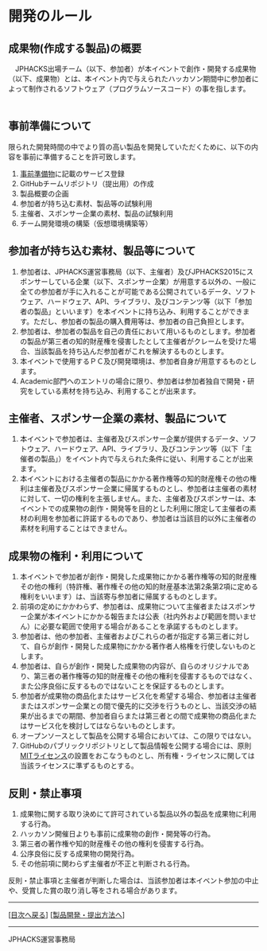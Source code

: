 # 開発のルール

## 成果物(作成する製品)の概要
　JPHACKS出場チーム（以下、参加者）が本イベントで創作・開発する成果物（以下、成果物）とは、本イベント内で与えられたハッカソン期間中に参加者によって制作されるソフトウェア（プログラムソースコード）の事を指します。
　
## 事前準備について
限られた開発時間の中でより質の高い製品を開発していただくために、以下の内容を事前に準備することを許可致します。

1. [事前準備物](tools.md)に記載のサービス登録
2. GitHubチームリポジトリ（提出用）の作成
3. 製品概要の企画
4. 参加者が持ち込む素材、製品等の試験利用
5. 主催者、スポンサー企業の素材、製品の試験利用
6. チーム開発環境の構築（仮想環境構築等）

## 参加者が持ち込む素材、製品等について
1. 参加者は、JPHACKS運営事務局（以下、主催者）及びJPHACKS2015にスポンサーしている企業（以下、スポンサー企業）が用意する以外の、一般に全ての参加者が手に入れることが可能である公開されているデータ、ソフトウェア、ハードウェア、API、ライブラリ、及びコンテンツ等（以下「参加者の製品」といいます）を本イベントに持ち込み、利用することができます。ただし、参加者の製品の購入費用等は、参加者の自己負担とします。
2. 参加者は、参加者の製品を自己の責任において用いるものとします。参加者の製品が第三者の知的財産権を侵害したとして主催者がクレームを受けた場合、当該製品を持ち込んだ参加者がこれを解決するものとします。
3. 本イベントで使用するＰＣ及び開発環境は、参加者自身が用意するものとします。
4. Academic部門へのエントリの場合に限り、参加者は参加者独自で開発・研究をしている素材を持ち込み、利用することが出来ます。

## 主催者、スポンサー企業の素材、製品について
1. 本イベントで参加者は、主催者及びスポンサー企業が提供するデータ、ソフトウェア、ハードウェア、API、ライブラリ、及びコンテンツ等（以下「主催者の製品」）をイベント内で与えられた条件に従い、利用することが出来ます。
2. 本イベントにおける主催者の製品にかかる著作権等の知的財産権その他の権利は主催者及びスポンサー企業に帰属するものとし、参加者は主催者の素材に対して、一切の権利を主張しません。また、主催者及びスポンサーは、本イベントでの成果物の創作・開発等を目的とした利用に限定して主催者の素材の利用を参加者に許諾するものであり、参加者は当該目的以外に主催者の素材を利用することはできません。

## 成果物の権利・利用について
1. 本イベントで参加者が創作・開発した成果物にかかる著作権等の知的財産権その他の権利（特許権、著作権その他の知的財産基本法第2条第2項に定める権利をいいます）は、当該寄与参加者に帰属するものとします。
2. 前項の定めにかかわらず、参加者は、成果物について主催者またはスポンサー企業が本イベントにかかる報告または公表（社内外および範囲を問いません）に必要な範囲で使用する場合があることを承諾するものとします。
3. 参加者は、他の参加者、主催者およびこれらの者が指定する第三者に対して、自らが創作・開発した成果物にかかる著作者人格権を行使しないものとします。
4. 参加者は、自らが創作・開発した成果物の内容が、自らのオリジナルであり、第三者の著作権等の知的財産権その他の権利を侵害するものではなく、また公序良俗に反するものではないことを保証するものとします。
5. 参加者が成果物の商品化またはサービス化を希望する場合、参加者は主催者またはスポンサー企業との間で優先的に交渉を行うものとし、当該交渉の結果が出るまでの期間、参加者自らまたは第三者との間で成果物の商品化またはサービス化を検討してはならないものとします。
6. オープンソースとして製品を公開する場合においては、この限りではない。
7. GitHubのパブリックリポジトリとして製品情報を公開する場合には、原則[MITライセンス](https://ja.wikipedia.org/wiki/MIT_License)の設置をおこなうものとし、所有権・ライセンスに関しては当該ライセンスに準ずるものとする。

## 反則・禁止事項
1. 成果物に関する取り決めにて許可されている製品以外の製品を成果物に利用する行為。
2. ハッカソン開催日よりも事前に成果物の創作・開発等の行為。
3. 第三者の著作権や知的財産権その他の権利を侵害する行為。
4. 公序良俗に反する成果物の開発行為。
5. その他前項に関わらず主催者が不正と判断される行為。  

反則・禁止事項と主催者が判断した場合は、当該参加者は本イベント参加の中止や、受賞した賞の取り消し等をされる場合があります。


--------------
[[目次へ戻る](../README.md)] [[製品開発・提出方法へ](how-to-submit.md)]

----
JPHACKS運営事務局
